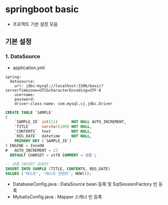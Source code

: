 # springboot basic
- 프로젝트 기본 설정 모음

## 기본 설정
### 1. DataSource
- application.yml
```
spring:
  datasource:
    url: jdbc:mysql://localhost:3306/basic?serverTimezone=UTC&characterEncoding=UTF-8
    username:
    password:
    driver-class-name: com.mysql.cj.jdbc.Driver
```
```sql
CREATE TABLE `SAMPLE`
(
    `SAMPLE_ID` int(11)      NOT NULL AUTO_INCREMENT,
    `TITLE`     varchar(100) NOT NULL,
    `CONTENTS`  text         NOT NULL,
    `REG_DATE`  datetime     NOT NULL,
    PRIMARY KEY (`SAMPLE_ID`)
) ENGINE = InnoDB
#   AUTO_INCREMENT = 23
  DEFAULT CHARSET = utf8 COMMENT ='샘플';

-- 샘플 INSERT QUERY
INSERT INTO SAMPLE (TITLE, CONTENTS, REG_DATE)
VALUES ('테스트', '테스트 컨텐츠', NOW());
```

- DatabaseConfig.java : 
DataSource bean 등록 및 SqlSessionFactory 빈 등록
- MybatisConfig.java :
Mapper 스캐너 빈 등록
